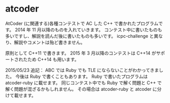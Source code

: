atcoder
=======

AtCoder (に関連する)各種コンテストで AC した C++ で書かれたプログラムです。
2014 年 11 月以降のものを入れていきます。
コンテスト中に書いたものも多いですし、解説を読んだ後に書いたものも多いです。
icpc-challenge と異なり、解説やコメントは殆ど書きません。

原則として C++11 で書きます。 2015 年 3 月以降のコンテストは C++14 がサポートされたため C++14 も用います。

2015/05/23 追記： ABC では Ruby でも TLE にならないことがわかってきました。
今後は Ruby で書くこともあります。 Ruby で書いたプログラムは atcoder-ruby に載せます。
同じコンテスト中でも Ruby で解く問題と C++ で解く問題が混ざるかもしれません。
その場合は atcoder-ruby と atcoder に分けて載せます。
